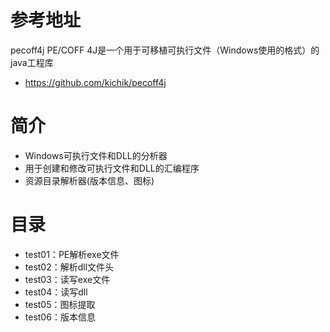 # 参考地址
pecoff4j PE/COFF 4J是一个用于可移植可执行文件（Windows使用的格式）的java工程库
- https://github.com/kichik/pecoff4j

# 简介
- Windows可执行文件和DLL的分析器
- 用于创建和修改可执行文件和DLL的汇编程序
- 资源目录解析器(版本信息、图标)

# 目录
- test01：PE解析exe文件
- test02：解析dll文件头
- test03：读写exe文件
- test04：读写dll
- test05：图标提取
- test06：版本信息